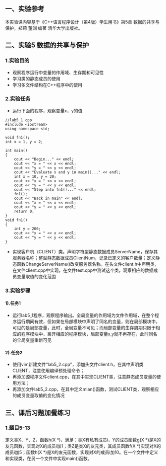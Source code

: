 ## 一、实验参考	

本实验课内容基于《C++语言程序设计（第4版）学生用书》第5章 数据的共享与保护，郑莉 董渊 编著 清华大学出版社。

## 二、实验5 数据的共享与保护

### 1.实验目的

- 观察程序运行中变量的作用域、生存期和可见性
- 学习类的静态成员的使用
- 学习多文件结构在C++程序中的使用

### 2.实验任务

- 运行下面的程序，观察变量x，y的值

```
//lab5_1.cpp
#include <iostream>
using namespace std;

void fn1(); 
int x = 1, y = 2; 

int main()
{
    cout << "Begin..." << endl;
    cout << "x = " << x << endl;
    cout << "y = " << y << endl;
    cout << "Evaluate x and y in main()..." << endl;
    int x = 10, y = 20;
    cout << "x = " << x << endl;
    cout << "y = " << y << endl;
    cout << "Step into fn1()..." << endl;
    fn1();
    cout << "Back in main" << endl;
    cout << "x = " << x << endl;
    cout << "y = " << y << endl;
    return 0;
}
void fn1()
{
    int y = 200;
    cout << "x = " << x << endl;
    cout << "y = " << y << endl;
}
```

- 实现客户机（CLIENT）类。声明字符型静态数据成员ServerName，保存其服务器名称；整型静态数据成员ClientNum，记录已定义的客户数量；定义静态函数ChangeServerName()改变服务器名称。在头文件client.h中声明类，在文件client.cpp中实现，在文件test.cpp中测试这个类，观察相应的数据成员变量取值的变化范围

### 3.实验步骤

#### 1).任务1

- 运行lab5_1程序，观察程序输出。全局变量的作用域为文件作用域，在整个程序运行期间有效，但如果在局部模块中声明了同名的变量，则在局部模块中，可见的是局部变量，此时，全局变量不可见；而局部变量的生存周期只限于相应的程序模块中，离开相应的程序模块，局部变量x,y就不再存在，此时同名的全局变量重新可见

#### 2).任务2

- 使用vim新建文件“lab5_2.cpp"，添加头文件client.h，在其中声明类CLIENT，注意使用编译预处理命令；
- 再添加源程序文件client.cpp，在其中实现CLIENT类，注意静态成员变量的使用方法；
- 再添加文件lab5_2.cpp，在其中定义mian()函数，测试CLIENT类，观察相应的成员变量取值的变化情况

## 三、课后习题加餐练习

### 1.题目5-13

定义类X、Y、Z，函数h(X *)，满足：类X有私有成员i，Y的成员函数g(X *)是X的友元函数，实现对X的成员i加1；类Z是类X的友元类，其成员函数f(X *)实现对X的成员i加5；函数h(X *)是X的友元函数，实现对X的成员i加10。在一个文件中定义和实现类，在另一个文件中实现main()函数。